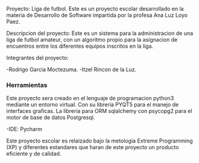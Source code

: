 Proyecto: Liga de futbol.
Este es un proyecto escolar desarrollado en la materia de Desarrollo de Software impartida por la profesa
Ana Luz Loyo Paez.

Descripcion del proyecto:
Este es un sistema para la administracion de una liga de futbol amateur, con un algoritmo propio para la asignacion
de encuentros entre los diferentes equipos inscritos en la liga.

Integrantes del proyecto:

-Rodrigo Garcia Moctezuma.
-Itzel Rincon de la Luz.


### Herramientas ###
Este proyecto sera creado en el lenguaje de programacion python3 mediante un entorno virtual. Con su libreria PYQT5 para el manejo
de interfaces graficas. La libreria para ORM sqlalchemy con psycopg2 para el motor de base de datos Postgresql.

-IDE: Pycharm

Este proyecto escolar es relaizado bajo la metologia Extreme Programming (XP) y diferentes estandares que 
haran de este proyecto un producto eficiente y de calidad.
